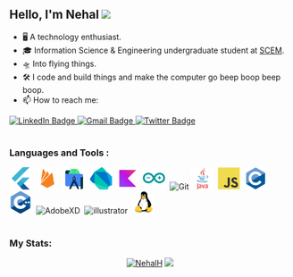 <h2>Hello, I'm Nehal <img src="https://github.com/TheDudeThatCode/TheDudeThatCode/blob/master/Assets/Hi.gif" height="28px";"></h2>
  
- 🖥️ A technology enthusiast.
- 🎓 Information Science & Engineering undergraduate student at [SCEM](https://www.sahyadri.edu.in/).
- 🛸 Into flying things.
- 🛠️ I code and build things and make the computer go beep boop beep boop.
- 📫 How to reach me:
  
<div id="badges">
  <a href="https://in.linkedin.com/in/nehal-hosalikar-35535a204">
    <img src="https://img.shields.io/badge/LinkedIn-0D1117?style=for-the-badge&logo=linkedin&logoColor=informational" alt="LinkedIn Badge"/>
  </a>
  <a href="mailto:nhosalikar@gmail.com">
    <img src="https://img.shields.io/badge/Email-0D1117?style=for-the-badge&logo=gmail&logoColor=red" alt="Gmail Badge"/>
  </a>
  <a href="https://twitter.com/NHosalikar">
    <img src="https://img.shields.io/badge/Twitter-0D1117?style=for-the-badge&logo=twitter&logoColor=blue" alt="Twitter Badge"/>
  </a>
</div>

<h1></h1>

### Languages and Tools :
<div>
  <img src="https://github.com/devicons/devicon/blob/master/icons/flutter/flutter-original.svg" title="Flutter" alt="Flutter" width="40" height="40"/>&nbsp;
  <img src="https://github.com/devicons/devicon/blob/master/icons/firebase/firebase-plain.svg" title="Firebase" alt="Firebase" width="40" height="40"/>&nbsp;
  <img src="https://github.com/devicons/devicon/blob/master/icons/androidstudio/androidstudio-original.svg" title="AndroidStudio" alt="androidStudio" width="40" height="40"/>&nbsp;
  <img src="https://github.com/devicons/devicon/blob/master/icons/dart/dart-original.svg" title="Kotlin" alt="Kotlin" width="40" height="40"/>&nbsp;
  <img src="https://github.com/devicons/devicon/blob/master/icons/kotlin/kotlin-original.svg" title="Kotlin" alt="Kotlin" width="40" height="40"/>&nbsp;
  <img src="https://github.com/devicons/devicon/blob/master/icons/arduino/arduino-original.svg" title="Aurdino" alt="Material UI" width="40" height="40"/>&nbsp;
  <img src="https://www.vectorlogo.zone/logos/git-scm/git-scm-icon.svg" title="Git" alt="Git" width="40" height="40"/>
  <img src="https://github.com/devicons/devicon/blob/master/icons/java/java-original-wordmark.svg" title="Java" alt="Java" width="40" height="40"/>&nbsp;
  <img src="https://github.com/devicons/devicon/blob/master/icons/javascript/javascript-original.svg" title="JavaScript" alt="JavaScript" width="40" height="40"/>&nbsp;
  <img src="https://github.com/devicons/devicon/blob/master/icons/c/c-original.svg" title="C" alt="C" width="40" height="40"/>&nbsp;
  <img src="https://github.com/devicons/devicon/blob/master/icons/cplusplus/cplusplus-original.svg" title="C++" alt="C++" width="40" height="40"/>&nbsp;
  <img src="https://cdn.worldvectorlogo.com/logos/adobe-xd.svg" title="AdobeXD" alt="AdobeXD" width="40" height="40"/>&nbsp;
  <img src="https://www.vectorlogo.zone/logos/adobe_illustrator/adobe_illustrator-icon.svg" alt="illustrator" width="40" height="40"/>&nbsp;
  <img src="https://github.com/devicons/devicon/blob/master/icons/linux/linux-original.svg" alt="linux" width="40" height="40"/>&nbsp;
</div>

<h1></h1>

<!-- Github Stats -->
  
### My Stats:
<p align="center">

<div style="display: flex; justify-content: center; align-items: center;">
  <a href="https://github.com/G1-k">
    <img src="http://github-readme-streak-stats.herokuapp.com?user=NehalH&theme=github-dark-blue&hide_border=true" alt="NehalH"/>
  </a>&nbsp;

  <a href="https://github.com/G1-k"> 
    <img src="https://github-readme-stats.vercel.app/api?username=NehalH&theme=github_dark&show_icons=true&count_private=true&hide_border=true"/>
  </a>
</div>

</p>

